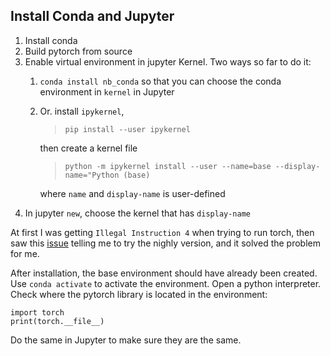 ## Install Conda and Jupyter
1. Install conda
2. Build pytorch from source
3. Enable virtual environment in jupyter Kernel. Two ways so far to do it:
   1. `conda install nb_conda` so that you can choose the conda environment in `kernel` in Jupyter
   2. Or. install `ipykernel`,
      >`pip install --user ipykernel`

      then create a kernel file
      >`python -m ipykernel install --user --name=base --display-name="Python (base)`

      where `name` and `display-name` is user-defined
4. In jupyter `new`, choose the kernel that has `display-name`
 

At first I was getting `Illegal Instruction 4` when trying to run torch, then saw this [issue](https://github.com/pytorch/pytorch/issues/29967) telling me to try the nighly version, and it solved the problem for me.

After installation, the base environment should have already been created. Use `conda activate` to activate the environment. Open a python interpreter. Check where the pytorch library is located in the environment:
```
import torch
print(torch.__file__)
```
Do the same in Jupyter to make sure they are the same. 

